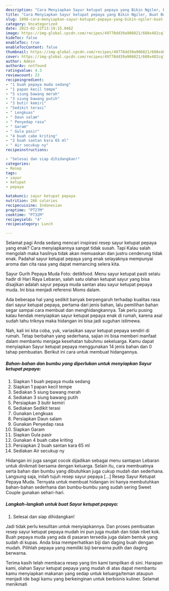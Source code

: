 ```yaml
---
description: "Cara Menyiapkan Sayur ketupat pepaya yang Bikin Ngiler, Buat Buka Puasa}"
title: "Cara Menyiapkan Sayur ketupat pepaya yang Bikin Ngiler, Buat Buka Puasa}"
slug: 1098-cara-menyiapkan-sayur-ketupat-pepaya-yang-bikin-ngiler-buat-buka-puasa
category: Uncategorized
date: 2023-02-22T13:19:15.046Z
image: https://img-global.cpcdn.com/recipes/49778dd39a906821/680x482cq70/sayur-ketupat-pepaya-foto-resep-utama.jpg
hideToc: false
enableToc: true
enableTocContent: false
thumbnail: https://img-global.cpcdn.com/recipes/49778dd39a906821/680x482cq70/sayur-ketupat-pepaya-foto-resep-utama.jpg
cover: https://img-global.cpcdn.com/recipes/49778dd39a906821/680x482cq70/sayur-ketupat-pepaya-foto-resep-utama.jpg
author: Admin
authorAv: notfound
ratingvalue: 4.3
reviewcount: 23
recipeingredient:
- "1 buah pepaya muda sedang"
- "1 papan kecil tempe"
- "5 siung bawang merah"
- "3 siung bawang putih"
- "3 butir kemiri"
- "Sedikit terasi"
- " Lengkuas"
- " Daun salam"
- " Penyedap rasa"
- " Garam"
- " Gula pasir"
- "4 buah cabe kriting"
- "2 buah santan kara 65 ml"
- " Air secukup ny"
recipeinstructions:

- "Selesai dan siap dihidangkan!"
categories:
- Resep
tags:
- sayur
- ketupat
- pepaya

katakunci: sayur ketupat pepaya 
nutrition: 266 calories
recipecuisine: Indonesian
preptime: "PT27M"
cooktime: "PT32M"
recipeyield: "4"
recipecategory: Lunch

---
```



Selamat pagi Anda sedang mencari inspirasi resep sayur ketupat pepaya yang enak? Cara menyiapkannya sangat tidak susah. Tapi Kalau salah mengolah maka hasilnya tidak akan memuaskan dan justru cenderung tidak enak. Padahal sayur ketupat pepaya yang enak selayaknya mempunyai aroma dan cita rasa yang dapat memancing selera kita.


Sayur Gurih Pepaya Muda Foto: detikfood. Menu sayur ketupat pasti selalu hadir di Hari Raya Lebaran, salah satu olahan ketupat sayur yang bisa disajikan adalah sayur pepaya muda santan atau sayur ketupat pepaya muda. Ini bisa menjadi referensi Moms dalam.

Ada beberapa hal yang sedikit banyak berpengaruh terhadap kualitas rasa dari sayur ketupat pepaya, pertama dari jenis bahan, lalu pemilihan bahan segar sampai cara membuat dan menghidangkannya. Tak perlu pusing kalau hendak menyiapkan sayur ketupat pepaya enak di rumah, karena asal sudah tahu triknya maka hidangan ini bisa jadi suguhan istimewa.


Nah, kali ini kita coba, yuk, variasikan sayur ketupat pepaya sendiri di rumah. Tetap berbahan yang sederhana, sajian ini bisa memberi manfaat dalam membantu menjaga kesehatan tubuhmu sekeluarga. Kamu dapat menyiapkan Sayur ketupat pepaya menggunakan 14 jenis bahan dan 0 tahap pembuatan. Berikut ini cara untuk membuat hidangannya.

<!--inarticleads1-->

##### Bahan-bahan dan bumbu yang diperlukan untuk menyiapkan Sayur ketupat pepaya:

1. Siapkan 1 buah pepaya muda sedang
1. Siapkan 1 papan kecil tempe
1. Sediakan 5 siung bawang merah
1. Sediakan 3 siung bawang putih
1. Persiapkan 3 butir kemiri
1. Sediakan Sedikit terasi
1. Gunakan  Lengkuas
1. Persiapkan  Daun salam
1. Gunakan  Penyedap rasa
1. Siapkan  Garam
1. Siapkan  Gula pasir
1. Gunakan 4 buah cabe kriting
1. Persiapkan 2 buah santan kara 65 ml
1. Sediakan  Air secukup ny


Hidangan ini juga sangat cocok dijadikan sebagai menu santapan Lebaran untuk dinikmati bersama dengan keluarga. Selain itu, cara membuatnya serta bahan dan bumbu yang dibutuhkan juga cukup mudah dan sederhana. Langsung saja, inilah tujuh resep sayur pepaya […] Resep Sayur Ketupat Pepaya Muda. Ternyata untuk membuat hidangan ini hanya membutuhkan bahan-bahan sederhana dan bumbu-bumbu yang sudah sering Sweet Couple gunakan sehari-hari. 

<!--inarticleads2-->

##### Langkah-langkah untuk buat Sayur ketupat pepaya:


1. Selesai dan siap dihidangkan!

Jadi tidak perlu kesulitan untuk menyiapkannya. Dan proses pembuatan resep sayur ketupat pepaya mudah ini pun juga mudah dan tidak ribet kok. Buah pepaya muda yang ada di pasaran tersedia juga dalam bentuk yang sudah di kupas. Anda bisa memperhatikan biji dan daging buah dengan mudah. Pilihlah pepaya yang memiliki biji berwarna putih dan daging berwarna. 

Terima kasih telah membaca resep yang tim kami tampilkan di sini. Harapan kami, olahan Sayur ketupat pepaya yang mudah di atas dapat membantu kamu menyiapkan makanan yang sedap untuk keluarga/teman ataupun menjadi ide bagi kamu yang berkeinginan untuk berbisnis kuliner. Selamat menikmati
